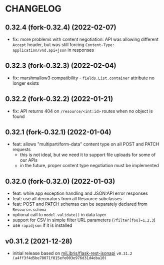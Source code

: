 # CHANGELOG

## 0.32.4 (fork-0.32.4) (2022-02-07)

- fix: more problems with content negotiation: API was allowing different `Accept`
  header, but was still forcing `Content-Type: application/vnd.api+json` in responses

## 0.32.3 (fork-0.32.3) (2022-02-04)

- fix: marshmallow3 compatibility - `fields.List.container` attribute no longer exists

## 0.32.2 (fork-0.32.2) (2022-01-21)

- fix: API returns 404 on `/resource/<int:id>` routes when no object is found

## 0.32.1 (fork-0.32.1) (2022-01-04)

- feat: allows "multipart/form-data" content type on all POST and PATCH requests
  - this is not ideal, but we need it to support file uploads for some of our APIs
  - in the future, proper content type negotiation must be implemented

## 0.32.0 (fork-0.32.0) (2022-01-03)

- feat: while app exception handling and JSON:API error responses
- feat: use all decorators from all Resource subclasses
- feat: POST and PATCH schemas can be separately declared from `Resource.schema`
- optional call to `model.validate()` in data layer
- support for CSV in simple filter URL parameters (`?filter[foo]=1,2,3`)
- use `rapidjson` if it is installed

## v0.31.2 (2021-12-28)

- initial release based on
  [miLibris/flask-rest-jsonapi](https://github.com/miLibris/flask-rest-jsonapi) `v0.31.2
  (a4ff3f4d5be78071f015efe003e976d31d4eba10)`
